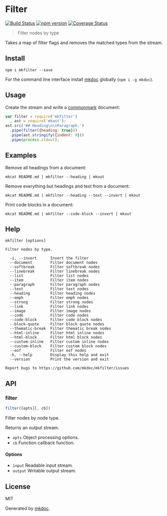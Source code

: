# Filter

[![Build Status](https://travis-ci.org/mkdoc/mkfilter.svg?v=3)](https://travis-ci.org/mkdoc/mkfilter)
[![npm version](http://img.shields.io/npm/v/mkfilter.svg?v=3)](https://npmjs.org/package/mkfilter)
[![Coverage Status](https://coveralls.io/repos/mkdoc/mkfilter/badge.svg?branch=master&service=github&v=3)](https://coveralls.io/github/mkdoc/mkfilter?branch=master)

> Filter nodes by type

Takes a map of filter flags and removes the matched types from the stream.

## Install

```
npm i mkfilter --save
```

For the command line interface install [mkdoc][] globally (`npm i -g mkdoc`).

## Usage

Create the stream and write a [commonmark][] document:

```javascript
var filter = require('mkfilter')
  , ast = require('mkast');
ast.src('## Heading\n\nParagraph.')
  .pipe(filter({heading: true}))
  .pipe(ast.stringify({indent: 0}))
  .pipe(process.stdout);
```

## Examples

Remove all headings from a document:

```shell
mkcat README.md | mkfilter --heading | mkout
```

Remove everything but headings and text from a document:

```shell
mkcat README.md | mkfilter --heading --text --invert | mkout
```

Print code blocks in a document:

```shell
mkcat README.md | mkfilter --code-block --invert | mkout
```

## Help

```
mkfilter [options]

Filter nodes by type.

  -i, --invert      Invert the filter
  --document        Filter document nodes
  --softbreak       Filter softbreak nodes
  --linebreak       Filter linebreak nodes
  --list            Filter list nodes
  --item            Filter item nodes
  --paragraph       Filter paragraph nodes
  --text            Filter text nodes
  --heading         Filter heading nodes
  --emph            Filter emph nodes
  --strong          Filter strong nodes
  --link            Filter link nodes
  --image           Filter image nodes
  --code            Filter code nodes
  --code-block      Filter code block nodes
  --block-quote     Filter block quote nodes
  --thematic-break  Filter thematic break nodes
  --html-inline     Filter html inline nodes
  --html-block      Filter html block nodes
  --custom-inline   Filter custom inline nodes
  --custom-block    Filter custom block nodes
  --eof             Filter eof nodes
  -h, --help        Display this help and exit
  --version         Print the version and exit

Report bugs to https://github.com/mkdoc/mkfilter/issues
```

## API

### filter

```javascript
filter([opts][, cb])
```

Filter nodes by node type.

Returns an output stream.

* `opts` Object processing options.
* `cb` Function callback function.

#### Options

* `input` Readable input stream.
* `output` Writable output stream.

## License

MIT

Generated by [mkdoc](https://github.com/mkdoc/mkdoc).

[mkdoc]: https://github.com/mkdoc/mkdoc
[mkparse]: https://github.com/mkdoc/mkparse
[commonmark]: http://commonmark.org
[npm]: https://www.npmjs.com
[github]: https://github.com
[jshint]: http://jshint.com
[jscs]: http://jscs.info

